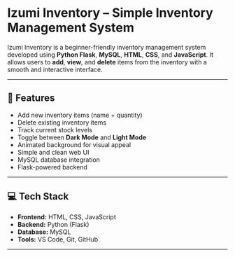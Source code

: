 # Izumi Inventory – Simple Inventory Management System

Izumi Inventory is a beginner-friendly inventory management system developed using **Python Flask**, **MySQL**, **HTML**, **CSS**, and **JavaScript**. It allows users to **add**, **view**, and **delete** items from the inventory with a smooth and interactive interface.

---

## 🔧 Features

- Add new inventory items (name + quantity)
- Delete existing inventory items
- Track current stock levels
- Toggle between **Dark Mode** and **Light Mode**
- Animated background for visual appeal
- Simple and clean web UI
- MySQL database integration
- Flask-powered backend

---

## 💻 Tech Stack

- **Frontend:** HTML, CSS, JavaScript  
- **Backend:** Python (Flask)  
- **Database:** MySQL  
- **Tools:** VS Code, Git, GitHub

---

